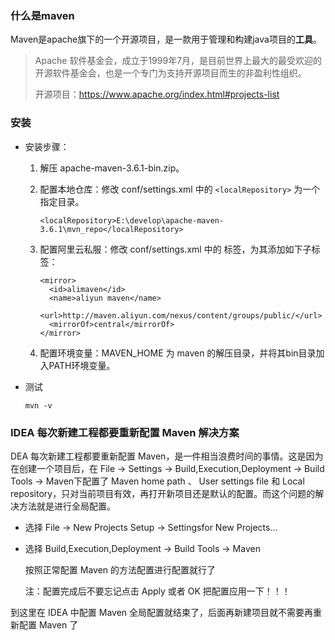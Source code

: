 ### 什么是maven

Maven是apache旗下的一个开源项目，是一款用于管理和构建java项目的**工具**。

> Apache 软件基金会，成立于1999年7月，是目前世界上最大的最受欢迎的开源软件基金会，也是一个专门为支持开源项目而生的非盈利性组织。
>
> 开源项目：https://www.apache.org/index.html#projects-list



### 安装

- 安装步骤：

  1. 解压 apache-maven-3.6.1-bin.zip。

  2. 配置本地仓库：修改 conf/settings.xml 中的 `<localRepository>` 为一个指定目录。

     ```
     <localRepository>E:\develop\apache-maven-3.6.1\mvn_repo</localRepository>
     ```

  3. 配置阿里云私服：修改 conf/settings.xml 中的 <mirrors>标签，为其添加如下子标签：

     ```
     <mirror>
       <id>alimaven</id>
       <name>aliyun maven</name>
       <url>http://maven.aliyun.com/nexus/content/groups/public/</url>
       <mirrorOf>central</mirrorOf>
     </mirror>
     ```

  4. 配置环境变量：MAVEN_HOME 为 maven 的解压目录，并将其bin目录加入PATH环境变量。

- 测试

  ```
  mvn -v
  ```



### IDEA 每次新建工程都要重新配置 Maven 解决方案

DEA 每次新建工程都要重新配置 Maven，是一件相当浪费时间的事情。这是因为在创建一个项目后，在 File -> Settings -> Build,Execution,Deployment -> Build Tools -> Maven下配置了 Maven home path 、 User settings file 和 Local repository，只对当前项目有效，再打开新项目还是默认的配置。而这个问题的解决方法就是进行全局配置。

- 选择 File -> New Projects Setup -> Settingsfor New Projects…

- 选择 Build,Execution,Deployment -> Build Tools -> Maven

  按照正常配置 Maven 的方法配置进行配置就行了

  注：配置完成后不要忘记点击 Apply 或者 OK 把配置应用一下！！！

到这里在 IDEA 中配置 Maven 全局配置就结束了，后面再新建项目就不需要再重新配置 Maven 了